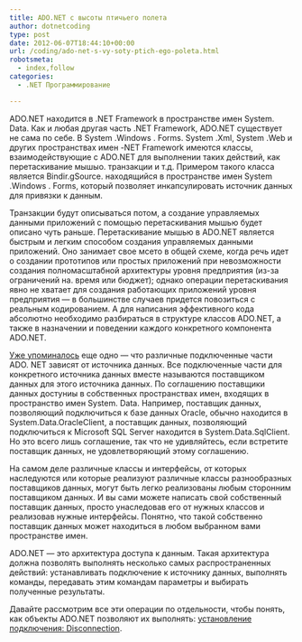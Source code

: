 ```yaml
---
title: ADO.NET с высоты птичьего полета
author: dotnetcoding
type: post
date: 2012-06-07T18:44:10+00:00
url: /coding/ado-net-s-vy-soty-ptich-ego-poleta.html
robotsmeta:
  - index,follow
categories:
  - .NET Программирование

---
```

ADO.NET находится в .NET Framework в пространстве имен System. Data. Как и любая другая часть .NET Framework, ADO.NET существует не сама по себе. В System .Windows . Forms. System .Xml, System .Web и других пространствах имен -NET Framework имеются классы, взаимодействующие с ADO.NET<!--more--> для выполнении таких действий, как перетаскивание мышыо. транзакции и т.д. Примером такого класса является Bindir.gSource. находящийся в пространстве имен System .Windows . Forms, который позволяет инкапсулировать источник данных для привязки к данным.

Транзакции будут описываться потом, а создание управляемых данными приложений с помощью перетаскивания мышью будет описано чуть раньше. Перетаскивание мышью в ADO.NET является быстрым и легким способом создания управляемых данными приложений. Оно занимает свое мсето в общей схеме, когда речь идет о создании прототипов или простых приложений при невозможности создания полномасштабной архитектуры уровня предприятия (из-за ограничений на. время или бюджет); однако операции перетаскивания явно не хватает для создания работающих приложений уровня предприятия — в большинстве случаев придется повозиться с реальным кодированием. А для написания эффективного кода абсолютно необходимо разбираться в структуре классов ADO.NET, а также в назначении и поведении каждого конкретного компонента ADO.NET.
  
<a href="http://dotnetcoding.ru/coding/ob-ektnaya-model-ado-net.html" target="_blank">Уже упоминалось</a> еще одно — что различные подключенные части ADO. NET зависят от источника данных. Все подключенные части для конкретного источника данных вместе называются поставщиком данных для этого источника данных. По соглашению поставщики данных достуниы в собственных пространствах имен, входящих в пространство имен System. Data. Например, поставщик данных, позволяющий подключиться к базе данных Oracle, обычно находится в System.Data.OraclеClient, а поставщик данных, позволяющий подключиться к Microsoft SQL Server находится в System.Data.SqlСlient. Но это всего лишь соглашение, так что не удивляйтесь, если встретите поставщик данных, не удовлетворяющий этому соглашению.

На самом деле различные классы и интерфейсы, от которых наследуются или которые реализуют различные классы разнообразных поставщиков данных, могут быть легко реализованы любым сторонним поставщиком данных. И вы сами можете написать свой собственный поставщик данных, просто унаследовав его от нужных классов и реализовав нужные интерфейсы. Понятно, что такой собственно поставщик данных может находиться в любом выбранном вами пространстве имен.

ADO.NET — это архитектура доступа к данным. Такая архитектура должна позволять выполнять несколько самых распространенных действий: устанавливать подключение к источнику данных, выполнять команды, передавать этим командам параметры и выбирать полученные результаты.

Давайте рассмотрим все эти операции по отдельности, чтобы понять, как объекты ADO.NET позволяют их выполнять: <a href="http://dotnetcoding.ru/coding/ustanovlenie-podklyucheniya-disconnection.html" target="_blank">установление подключения: Disconnection</a>.